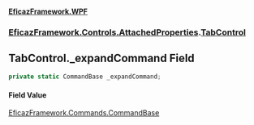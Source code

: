 #### [EficazFramework.WPF](EficazFrameworkWPF.md 'EficazFramework WPF')
### [EficazFramework.Controls.AttachedProperties](EficazFrameworkWPF.md#EficazFramework.Controls.AttachedProperties 'EficazFramework.Controls.AttachedProperties').[TabControl](EficazFramework.Controls.AttachedProperties/TabControl.md 'EficazFramework.Controls.AttachedProperties.TabControl')

## TabControl._expandCommand Field

```csharp
private static CommandBase _expandCommand;
```

#### Field Value
[EficazFramework.Commands.CommandBase](https://docs.microsoft.com/en-us/dotnet/api/EficazFramework.Commands.CommandBase 'EficazFramework.Commands.CommandBase')